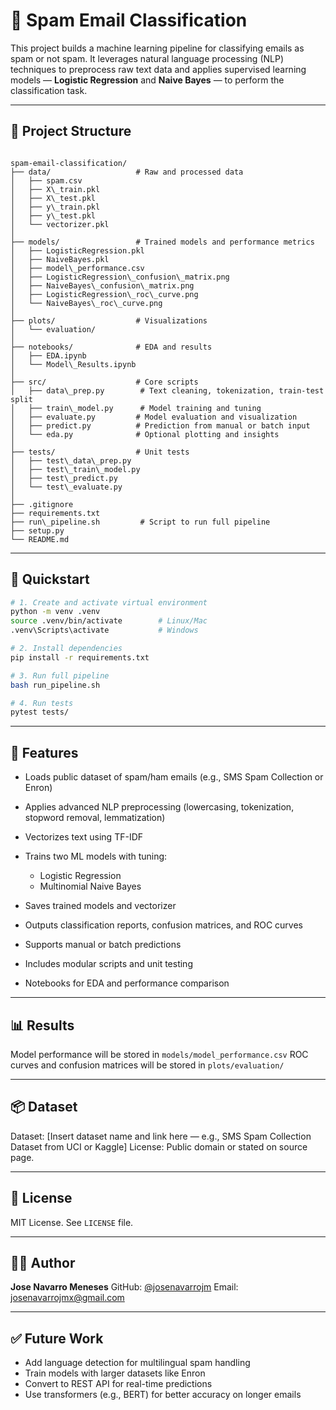 # 📧 Spam Email Classification

This project builds a machine learning pipeline for classifying emails as spam or not spam. It leverages natural language processing (NLP) techniques to preprocess raw text data and applies supervised learning models — **Logistic Regression** and **Naive Bayes** — to perform the classification task.

---

## 📁 Project Structure

```

spam-email-classification/
├── data/                   # Raw and processed data
│   ├── spam.csv
│   ├── X\_train.pkl
│   ├── X\_test.pkl
│   ├── y\_train.pkl
│   ├── y\_test.pkl
│   └── vectorizer.pkl
│
├── models/                 # Trained models and performance metrics
│   ├── LogisticRegression.pkl
│   ├── NaiveBayes.pkl
│   ├── model\_performance.csv
│   ├── LogisticRegression\_confusion\_matrix.png
│   ├── NaiveBayes\_confusion\_matrix.png
│   ├── LogisticRegression\_roc\_curve.png
│   └── NaiveBayes\_roc\_curve.png
│
├── plots/                  # Visualizations
│   └── evaluation/
│
├── notebooks/              # EDA and results
│   ├── EDA.ipynb
│   └── Model\_Results.ipynb
│
├── src/                    # Core scripts
│   ├── data\_prep.py        # Text cleaning, tokenization, train-test split
│   ├── train\_model.py      # Model training and tuning
│   ├── evaluate.py         # Model evaluation and visualization
│   ├── predict.py          # Prediction from manual or batch input
│   └── eda.py              # Optional plotting and insights
│
├── tests/                  # Unit tests
│   ├── test\_data\_prep.py
│   ├── test\_train\_model.py
│   ├── test\_predict.py
│   └── test\_evaluate.py
│
├── .gitignore
├── requirements.txt
├── run\_pipeline.sh         # Script to run full pipeline
├── setup.py
└── README.md

````

---

## 🚀 Quickstart

```bash
# 1. Create and activate virtual environment
python -m venv .venv
source .venv/bin/activate        # Linux/Mac
.venv\Scripts\activate           # Windows

# 2. Install dependencies
pip install -r requirements.txt

# 3. Run full pipeline
bash run_pipeline.sh

# 4. Run tests
pytest tests/
````

---

## 🧠 Features

* Loads public dataset of spam/ham emails (e.g., SMS Spam Collection or Enron)
* Applies advanced NLP preprocessing (lowercasing, tokenization, stopword removal, lemmatization)
* Vectorizes text using TF-IDF
* Trains two ML models with tuning:

  * Logistic Regression
  * Multinomial Naive Bayes
* Saves trained models and vectorizer
* Outputs classification reports, confusion matrices, and ROC curves
* Supports manual or batch predictions
* Includes modular scripts and unit testing
* Notebooks for EDA and performance comparison

---

## 📊 Results

Model performance will be stored in `models/model_performance.csv`
ROC curves and confusion matrices will be stored in `plots/evaluation/`

---

## 📦 Dataset

Dataset: \[Insert dataset name and link here — e.g., SMS Spam Collection Dataset from UCI or Kaggle]
License: Public domain or stated on source page.

---

## 📜 License

MIT License. See `LICENSE` file.

---

## 👨‍💻 Author

**Jose Navarro Meneses**
GitHub: [@josenavarrojm](https://github.com/josenavarrojm)
Email: [josenavarrojmx@gmail.com](mailto:josenavarrojmx@gmail.com)

---

## ✅ Future Work

* Add language detection for multilingual spam handling
* Train models with larger datasets like Enron
* Convert to REST API for real-time predictions
* Use transformers (e.g., BERT) for better accuracy on longer emails